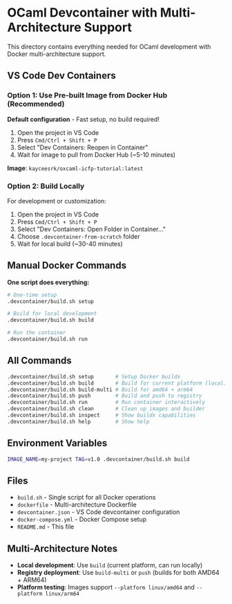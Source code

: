 # OCaml Devcontainer with Multi-Architecture Support

This directory contains everything needed for OCaml development with Docker multi-architecture support.

## VS Code Dev Containers

### Option 1: Use Pre-built Image from Docker Hub (Recommended)

**Default configuration** - Fast setup, no build required!

1. Open the project in VS Code
2. Press `Cmd/Ctrl + Shift + P`
3. Select "Dev Containers: Reopen in Container"
4. Wait for image to pull from Docker Hub (~5-10 minutes)

**Image**: `kayceesrk/oxcaml-icfp-tutorial:latest`

### Option 2: Build Locally

For development or customization:

1. Open the project in VS Code
2. Press `Cmd/Ctrl + Shift + P`
3. Select "Dev Containers: Open Folder in Container..."
4. Choose `.devcontainer-from-scratch` folder
5. Wait for local build (~30-40 minutes)

## Manual Docker Commands

**One script does everything:**

```bash
# One-time setup
.devcontainer/build.sh setup

# Build for local development
.devcontainer/build.sh build

# Run the container
.devcontainer/build.sh run
```

## All Commands

```bash
.devcontainer/build.sh setup       # Setup Docker buildx
.devcontainer/build.sh build       # Build for current platform (local)
.devcontainer/build.sh build-multi # Build for amd64 + arm64
.devcontainer/build.sh push        # Build and push to registry
.devcontainer/build.sh run         # Run container interactively
.devcontainer/build.sh clean       # Clean up images and builder
.devcontainer/build.sh inspect     # Show buildx capabilities
.devcontainer/build.sh help        # Show help
```

## Environment Variables

```bash
IMAGE_NAME=my-project TAG=v1.0 .devcontainer/build.sh build
```

## Files

- `build.sh` - Single script for all Docker operations
- `dockerfile` - Multi-architecture Dockerfile
- `devcontainer.json` - VS Code devcontainer configuration
- `docker-compose.yml` - Docker Compose setup
- `README.md` - This file

## Multi-Architecture Notes

- **Local development**: Use `build` (current platform, can run locally)
- **Registry deployment**: Use `build-multi` or `push` (builds for both AMD64 + ARM64)
- **Platform testing**: Images support `--platform linux/amd64` and `--platform linux/arm64`
